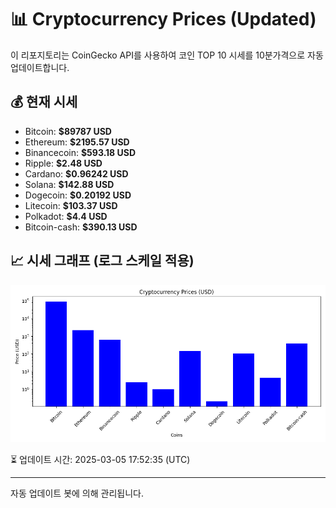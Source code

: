 
# 📊 Cryptocurrency Prices (Updated)

이 리포지토리는 CoinGecko API를 사용하여 코인 TOP 10 시세를 10분가격으로 자동 업데이트합니다.

## 💰 현재 시세
- Bitcoin: **$89787 USD**
- Ethereum: **$2195.57 USD**
- Binancecoin: **$593.18 USD**
- Ripple: **$2.48 USD**
- Cardano: **$0.96242 USD**
- Solana: **$142.88 USD**
- Dogecoin: **$0.20192 USD**
- Litecoin: **$103.37 USD**
- Polkadot: **$4.4 USD**
- Bitcoin-cash: **$390.13 USD**

## 📈 시세 그래프 (로그 스케일 적용)
![Crypto Prices](crypto_prices.png)

⏳ 업데이트 시간: 2025-03-05 17:52:35 (UTC)

---
자동 업데이트 봇에 의해 관리됩니다.
